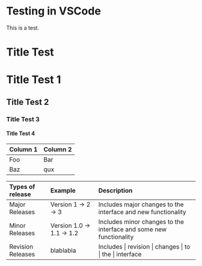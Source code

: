 # Testing in VSCode

This is a test.

Title Test
=======================================================================================================================

#   Title Test 1
##  Title Test 2
### Title Test 3
####    Title Test 4


|   Column 1    |   Column 2    |
|:--------------|:--------------|
|   Foo         |   Bar         |
|   Baz         |   qux         |

|   Types of release    |   Example         |   Description    |
|:----------------------|:------------------|:-----------------|
|   Major Releases      |   Version 1 -> 2 -> 3 |   Includes major changes to the interface and new functionality|
|Minor Releases |   Version 1.0 -> 1.1 -> 1.2 | Includes minor changes to the interface and some new functionality|
|Revision Releases| blablabla| Includes \| revision \| changes \| to \| the \| interface |



